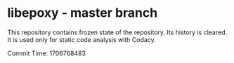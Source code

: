 # libepoxy - master branch

This repository contains frozen state of the repository.
Its history is cleared. It is used only for static code
analysis with Codacy.

Commit Time: 1706768483